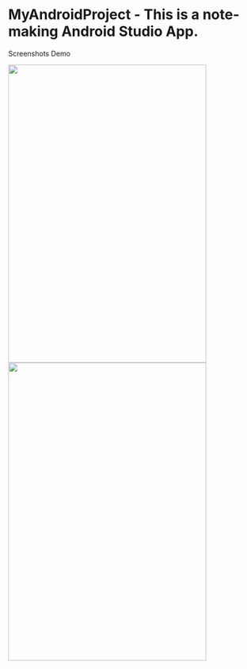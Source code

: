# MyAndroidProject - This is a note-making Android Studio App.
Screenshots Demo


<p float="left">
  <img src="C:\Users\user\Desktop\screenshot\firstfragment.jpg" width="400" height="600"/>
  <img src="C:\Users\user\Desktop\screenshot\secondfragment.jpg" width="400"  height="600"/>
</p>
